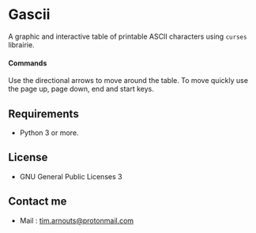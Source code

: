 # Gascii

A graphic and interactive table of printable ASCII characters using `curses` librairie.

#### Commands
Use the directional arrows to move around the table. To move quickly use the page up, page down, end and start keys.

## Requirements
* Python 3 or more.

## License
* GNU General Public Licenses 3

## Contact me
* Mail : tim.arnouts@protonmail.com
